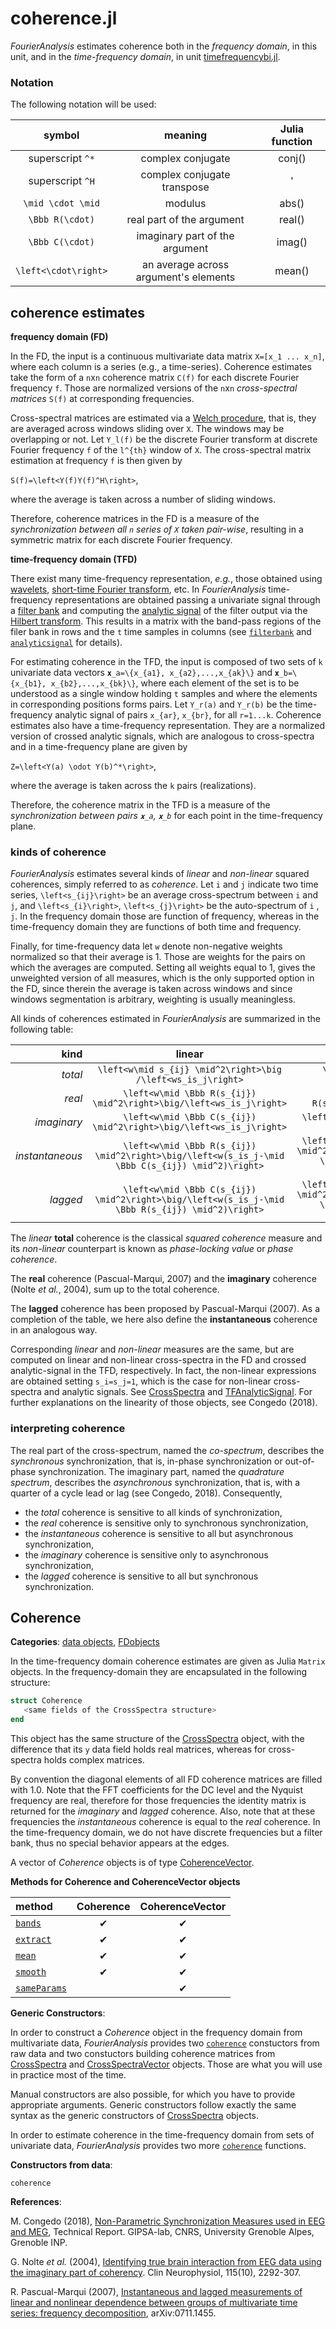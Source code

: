 # coherence.jl

*FourierAnalysis* estimates coherence both in
the *frequency domain*, in this unit,
and in the *time-frequency domain*,
in unit [timefrequencybi.jl](@ref).

### Notation

The following notation will be used:

|        symbol         |            meaning             | Julia function |
|:---------------------:|:------------------------------:|:--------------:|
| superscript ``^*``    |    complex conjugate           |     conj()     |
| superscript ``^H``    | complex conjugate transpose    |       '        |
| ``\mid \cdot \mid``   |           modulus              |     abs()      |
| ``\Bbb R(\cdot)``     |  real part of the argument     |     real()     |
| ``\Bbb C(\cdot)``     | imaginary part of the argument |     imag()     |
| ``\left<\cdot\right>``| an average across argument's elements | mean()|

## coherence estimates

**frequency domain (FD)**

In the FD, the input is a continuous multivariate data matrix
``X=[x_1 ... x_n]``,
where each column is a series (e.g., a time-series).
Coherence estimates take the form of a ``n``x``n`` coherence matrix ``C(f)``
for each discrete Fourier frequency ``f``. Those are
normalized versions of the ``n``x``n`` *cross-spectral matrices* ``S(f)``
at corresponding frequencies.

Cross-spectral matrices are estimated
via a [Welch procedure](https://en.wikipedia.org/wiki/Welch%27s_method),
that is, they are averaged across windows sliding
over ``X``. The windows may be overlapping or not. Let ``Y_l(f)`` be the discrete Fourier transform at discrete
Fourier frequency ``f`` of the ``l^{th}`` window of ``X``.
The cross-spectral matrix estimation at frequency ``f`` is then given by

``S(f)=\left<Y(f)Y(f)^H\right>``,

where the average is taken across a number of sliding windows.

Therefore, coherence matrices in the FD is a measure of the
*synchronization between all ``n`` series of ``X`` taken pair-wise*,
resulting in a symmetric matrix for each discrete Fourier frequency.

**time-frequency domain (TFD)**

There exist many time-frequency representation, *e.g.*, those obtained
using [wavelets](https://en.wikipedia.org/wiki/Wavelet),
[short-time Fourier transform](https://en.wikipedia.org/wiki/Short-time_Fourier_transform), etc.
In *FourierAnalysis* time-frequency representations are obtained passing
a univariate signal through a
[filter bank](https://en.wikipedia.org/wiki/Filter_bank)
and computing the
[analytic signal](https://en.wikipedia.org/wiki/Analytic_signal)
of the filter output via the
[Hilbert transform](https://en.wikipedia.org/wiki/Hilbert_transform).
This results in a matrix with the band-pass regions of the filer bank in rows and the ``t`` time samples in columns (see [`filterbank`](@ref) and
[`analyticsignal`](@ref) for details).

For estimating coherence in the TFD, the input is composed of two sets of ``k``
univariate data vectors
``𝐱_a=\{x_{a1}, x_{a2},...,x_{ak}\}`` and ``𝐱_b=\{x_{b1}, x_{b2},...,x_{bk}\}``,
where each element of the set is to be understood as a single window holding
``t`` samples and where the elements in corresponding positions forms pairs.
Let ``Y_r(a)`` and ``Y_r(b)`` be the time-frequency analytic signal
of pairs ``x_{ar}``, ``x_{br}``, for all ``r=1...k``.
Coherence estimates also have a time-frequency representation.
They are a normalized version of crossed analytic signals, which
are analogous to cross-spectra and in a time-frequency plane are given by

``Z=\left<Y(a) \odot Y(b)^*\right>``,

where the average is taken across the ``k`` pairs (realizations).

Therefore, the coherence matrix in the TFD is a measure of the
*synchronization between pairs ``𝐱_a``, ``𝐱_b``* for each point in the time-frequency plane.

### kinds of coherence

*FourierAnalysis* estimates several kinds of *linear* and *non-linear*
squared coherences, simply referred to as *coherence*.
Let ``i`` and ``j`` indicate two time series,
``\left<s_{ij}\right>``
be an average cross-spectrum between
``i`` and ``j``, and ``\left<s_{i}\right>``, ``\left<s_{j}\right>``
be the auto-spectrum of ``i`` , ``j``. In the frequency domain those
are function of frequency, whereas in the time-frequency domain they are
functions of both time and frequency.

Finally, for time-frequency data let ``w`` denote non-negative weights normalized so that their average is 1. Those are weights for the pairs on which the averages are computed.
Setting all weights equal to 1, gives the unweighted version
of all measures, which is the only supported option in the FD, since
therein the average is taken across windows and since windows segmentation is arbitrary, weighting is usually meaningless.

All kinds of coherences estimated in *FourierAnalysis* are summarized
in the following table:

|   kind         |                linear                       |              non-linear              |
|---------------:|:-------------------------------------------:|:------------------------------------:|
|    *total*     | ``\left<w\mid s_{ij} \mid^2\right>\big /\left<ws_is_j\right>`` | ``\left<w\mid s_{ij} \mid^2\right>``  |
|    *real*      | ``\left<w\mid \Bbb R(s_{ij}) \mid^2\right>\big/\left<ws_is_j\right>`` | ``\left<w\mid \Bbb R(s_{ij})\mid^2\right>`` |
|  *imaginary*   | ``\left<w\mid \Bbb C(s_{ij}) \mid^2\right>\big/\left<ws_is_j\right>`` | ``\left<w\mid \Bbb C(s_{ij}) \mid^2\right>`` |
| *instantaneous*| ``\left<w\mid \Bbb R(s_{ij}) \mid^2\right>\big/\left<w(s_is_j-\mid \Bbb C(s_{ij}) \mid^2)\right>`` | ``\left<w\mid \Bbb R(s_{ij}) \mid^2\right>\big/\left<w(1-\mid \Bbb C(s_{ij}) \mid^2)\right>`` |
|   *lagged*     | ``\left<w\mid \Bbb C(s_{ij}) \mid^2\right>\big/\left<w(s_is_j-\mid \Bbb R(s_{ij}) \mid^2)\right>`` | ``\left<w\mid \Bbb C(s_{ij}) \mid^2\right>\big/\left<w(1-\mid \Bbb R(s_{ij}) \mid^2)\right>`` |

The *linear* **total**  coherence is the classical *squared coherence* measure
and its *non-linear* counterpart is known as *phase-locking value* or
*phase coherence*.

The **real** coherence (Pascual-Marqui, 2007) and the
**imaginary** coherence (Nolte *et al.*, 2004), sum up to the total coherence.

The **lagged** coherence has been proposed by Pascual-Marqui (2007).
As a completion of the table, we here also define the **instantaneous**
coherence in an analogous way.

Corresponding *linear* and *non-linear* measures are the same, but are computed
on linear and non-linear cross-spectra in the FD and crossed analytic-signal in the TFD, respectively.
In fact, the non-linear expressions are obtained setting ``s_i=s_j=1``,
which is the case for non-linear cross-spectra and analytic signals. See
[CrossSpectra](@ref) and [TFAnalyticSignal](@ref).
For further explanations on the linearity of those objects, see Congedo (2018).

### interpreting coherence

The real part of the cross-spectrum, named the *co-spectrum*, describes the
*synchronous* synchronization, that is, in-phase synchronization or
out-of-phase synchronization. The imaginary part, named the
*quadrature spectrum*, describes the *asynchronous* synchronization,
that is, with a quarter of a cycle lead or lag (see Congedo, 2018).
Consequently,
- the *total* coherence is sensitive to all kinds of synchronization,
- the *real* coherence is sensitive only to synchronous synchronization,
- the *instantaneous* coherence is sensitive to all but asynchronous synchronization,
- the *imaginary* coherence is sensitive only to asynchronous synchronization,
- the *lagged* coherence is sensitive to all but synchronous synchronization.

## Coherence

**Categories**: [data objects](@ref), [FDobjects](@ref)

In the time-frequency domain coherence estimates are given as Julia ``Matrix``
objects. In the frequency-domain they are encapsulated in the
following structure:

```julia
struct Coherence
   <same fields of the CrossSpectra structure>
end
```

This object has the same structure of the [CrossSpectra](@ref) object,
with the difference that its `y` data field holds real matrices,
whereas for cross-spectra holds complex matrices.

By convention the diagonal elements of all FD coherence matrices are
filled with 1.0. Note that the FFT coefficients for the DC level
and the Nyquist frequency are real, therefore for those frequencies the
identity matrix is returned for the *imaginary* and *lagged* coherence.
Also, note that at these frequencies the *instantaneous* coherence is equal
to the *real* coherence. In the time-frequency domain,
we do not have discrete frequencies but a filter bank,
thus no special behavior appears at the edges.

A vector of *Coherence* objects is of type [CoherenceVector](@ref).

**Methods for Coherence and CoherenceVector objects**

|      method          | Coherence    | CoherenceVector    |
|:---------------------|:------------:|:------------------:|
| [`bands`](@ref)      |     ✔        |         ✔         |
| [`extract`](@ref)    |     ✔        |         ✔         |
| [`mean`](@ref)       |     ✔        |         ✔         |
| [`smooth`](@ref)     |     ✔        |         ✔         |
| [`sameParams`](@ref) |              |         ✔         |


**Generic Constructors**:

In order to construct a *Coherence* object in the frequency domain from
multivariate data, *FourierAnalysis* provides two [`coherence`](@ref)
constuctors from raw data and two constuctors building coherence matrices
from [CrossSpectra](@ref) and [CrossSpectraVector](@ref) objects.
Those are what you will use in practice most of the time.

Manual constructors are also possible, for which you have to provide
appropriate arguments. Generic constructors follow exactly the same syntax
as the generic constructors of [CrossSpectra](@ref) objects.

In order to estimate coherence in the time-frequency domain from
sets of univariate data, *FourierAnalysis* provides two more
[`coherence`](@ref) functions.

**Constructors from data**:

```@docs
coherence
```

**References**:

M. Congedo (2018),
[Non-Parametric Synchronization Measures used in EEG and MEG](https://hal.archives-ouvertes.fr/hal-01868538v2/document),
Technical Report. GIPSA-lab, CNRS, University Grenoble Alpes, Grenoble INP.

G. Nolte *et al.* (2004),
[Identifying true brain interaction from EEG data using the imaginary part of coherency](https://www.researchgate.net/file.PostFileLoader.html?id=55e56d5260614bed268b45e5&assetKey=AS%3A273843090853888%401442300689008).
Clin Neurophysiol, 115(10), 2292-307.

R. Pascual-Marqui (2007),
[Instantaneous and lagged measurements of linear and nonlinear dependence between groups of multivariate time series: frequency decomposition](https://arxiv.org/ftp/arxiv/papers/0711/0711.1455.pdf),
arXiv:0711.1455.
